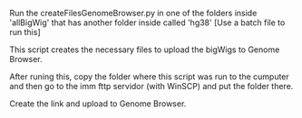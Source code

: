 Run the createFilesGenomeBrowser.py in one of the folders inside 'allBigWig' that has another folder inside called 'hg38'
[Use a batch file to run this]

This script creates the necessary files to upload the bigWigs to Genome Browser.

After runing this, copy the folder where this script was run to the cumputer and then
go to the imm fttp servidor (with WinSCP) and put the folder there.

Create the link and upload to Genome Browser.

